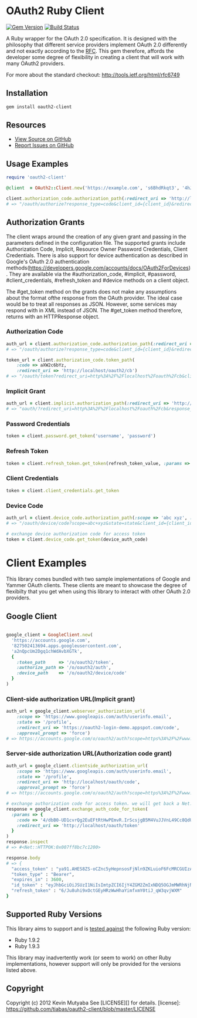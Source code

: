 # OAuth2 Ruby Client

[![Gem Version](https://badge.fury.io/rb/oauth2-client.png)][gem]
[![Build Status](https://secure.travis-ci.org/tiabas/oauth2-client.png?branch=master)][travis]

[gem]: https://rubygems.org/gems/oauth2-client
[travis]: http://travis-ci.org/tiabas/oauth2-client

A Ruby wrapper for the OAuth 2.0 specification. It is designed with the philosophy that 
different service providers implement OAuth 2.0 differently and not exactly according to the
[RFC]( http://tools.ietf.org/html/rfc6749). This gem therefore, affords 
the developer some degree of flexibility in creating a client that will work with many OAuth2
providers.

For more about the standard checkout: http://tools.ietf.org/html/rfc6749 

## Installation
```sh
gem install oauth2-client
```

## Resources
* [View Source on GitHub][code]
* [Report Issues on GitHub][issues]

[code]: https://github.com/tiabas/oauth2-client
[issues]: https://github.com/tiabas/oauth2-client/issues

## Usage Examples

```ruby
require 'oauth2-client'

@client  = OAuth2::Client.new('https://example.com', 's6BhdRkqt3', '4hJZY88TCBB9q8IpkeualA2lZsUhOSclkkSKw3RXuE')

client.authorization_code.authorization_path(:redirect_uri => 'http://localhost/oauth2/cb')
# => "/oauth/authorize?response_type=code&client_id={client_id}&redirect_uri=http%3A%2F%2Flocalhost%2Foauth2%2Fcb"

```

## Authorization Grants
The client wraps around the creation of any given grant and passing in the parameters defined in the configuration
file. The supported grants include Authorization Code, Implicit, Resource Owner Password Credentials, Client Credentials.
There is also support for device authentication as described in Google's OAuth 2.0 authentication methods(https://developers.google.com/accounts/docs/OAuth2ForDevices). They are available via the #authorization_code, #implicit, #password, #client_credentials, #refresh_token
and #device methods on a client object.

The #get_token method on the grants does not make any assumptions about the format ofthe response from the OAuth provider. The ideal
case would be to treat all responses as JSON. However, some services may respond with in XML instead of JSON. The #get_token method
therefore, returns with an HTTPResponse object.

### Authorization Code
```ruby
auth_url = client.authorization_code.authorization_path(:redirect_uri => 'http://localhost/oauth2/cb')
# => "/oauth/authorize?response_type=code&client_id={client_id}&redirect_uri=http%3A%2F%2Flocalhost%2Foauth2%2Fcb"

token_url = client.authorization_code.token_path(
    :code => aXW2c6bYz, 
    :redirect_uri => 'http://localhost/oauth2/cb')
# => "/oauth/token?redirect_uri=http%3A%2F%2Flocalhost%2Foauth%2Fcb&client_secret={client_secret}&grant_type=authorization_code&client_id={client_id}&code=aXW2c6bYz"
```

### Implicit Grant
```ruby
auth_url = client.implicit.authorization_path(:redirect_uri => 'http://localhost/oauth2/cb')
# => "oauth/?redirect_uri=http%3A%2F%2Flocalhost%2Foauth%2Fcb&response_type=token&client_id={client_id}"
```

### Password Credentials
```ruby
token = client.password.get_token('username', 'password')
```

### Refresh Token
```ruby
token = client.refresh_token.get_token(refresh_token_value, :params => {:scope => 'abc xyz', :state => 'state'})
```

### Client Credentials
```ruby
token = client.client_credentials.get_token
```

### Device Code
```ruby
auth_url = client.device_code.authorization_path(:scope => 'abc xyz', :state => 'state')
# => "/oauth/device/code?scope=abc+xyz&state=state&client_id={client_id}"

# exchange device authorization code for access token
token = client.device_code.get_token(device_auth_code)
```

# Client Examples
This library comes bundled with two sample implementations of Google and Yammer OAuth clients. These clients are 
meant to showcase the degree of flexibilty that you get when using this library to interact with other OAuth 2.0
providers.

## Google Client

```ruby

google_client = GoogleClient.new(
  'https://accounts.google.com',
  '827502413694.apps.googleusercontent.com',
  'a2nQpcUm2Dgq1chWdAvbXGTk',
  {
    :token_path     => '/o/oauth2/token',
    :authorize_path => '/o/oauth2/auth',
    :device_path    => '/o/oauth2/device/code'
  }
)

```

### Client-side authorization URL(Implicit grant)
```ruby
auth_url = google_client.webserver_authorization_url(
    :scope => 'https://www.googleapis.com/auth/userinfo.email',
    :state => '/profile',
    :redirect_uri => 'https://oauth2-login-demo.appspot.com/code',
    :approval_prompt => 'force')
# => https://accounts.google.com/o/oauth2/auth?scope=https%3A%2F%2Fwww.googleapis.com%2Fauth%2Fuserinfo.email&state=%2Fprofile&redirect_uri=https%3A%2F%2Foauth2-login-demo.appspot.com%2Ftoken&approval_prompt=force&response_type=token&client_id=812741506391.apps.googleusercontent.com
```

### Server-side authorization URL(Authorization code grant)
```ruby
auth_url = google_client.clientside_authorization_url(
    :scope => 'https://www.googleapis.com/auth/userinfo.email',
    :state => '/profile',
    :redirect_uri => 'http://localhost/oauth/code',
    :approval_prompt => 'force')
# => https://accounts.google.com/o/oauth2/auth?scope=https%3A%2F%2Fwww.googleapis.com%2Fauth%2Fuserinfo.email&state=%2Fprofile&redirect_uri=https%3A%2F%2Foauth2-login-demo.appspot.com%2Fcode&approval_prompt=force&response_type=code&client_id=812741506391.apps.googleusercontent.com

# exchange authorization code for access token. we will get back a Net::HTTPResponse
response = google_client.exchange_auth_code_for_token(
  :params => {
    :code => '4/dbB0-UD1cvrQg2EuEFtRtHwPEmvR.IrScsjgB5M4VuJJVnL49Cc8QdUjRdAI',
    :redirect_uri => 'http://localhost/oauth/token'
  }
)
response.inspect 
# => #<Net::HTTPOK:0x007ff8bc7c1200>

response.body
# => {
  "access_token" : "ya91.AHES8ZS-oCZnc5yHepnsosFjNln9ZKLuioF6FcMRCGUIzA",
  "token_type" : "Bearer",
  "expires_in" : 3600,
  "id_token" : "eyJhbGciOiJSUzI1NiIsImtpZCI6IjY4ZGM2ZmIxNDQ5OGJmMWRhNjNiMWYyMDA2YmRmMDA2N2Q4MzY",
  "refresh_token" : "6/Ju8uhi9xOctGEyHRzWwHhaYimfxmY0tiJ_qW3qvjWXM"
}
```

## Supported Ruby Versions
This library aims to support and is [tested against][travis] the following Ruby
version:

* Ruby 1.9.2
* Ruby 1.9.3

This library may inadvertently work (or seem to work) on other Ruby
implementations, however support will only be provided for the versions listed
above.

## Copyright
Copyright (c) 2012 Kevin Mutyaba
See [LICENSE][] for details.
[license]: https://github.com/tiabas/oauth2-client/blob/master/LICENSE